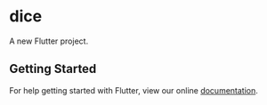 # dice

A new Flutter project.

## Getting Started

For help getting started with Flutter, view our online
[documentation](https://flutter.io/).
